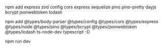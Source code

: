 npm add express zod config cors express sequelize pino pino-pretty dayjs bcrypt jsonwebtoken lodash 

npm add @types/body-parser @types/config @types/cors @types/express @types/node @types/pino @types/bcrypt @types/jsonwebtoken @types/lodash ts-node-dev typescript -D

npm run dev